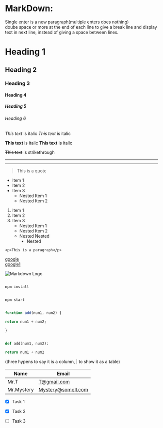 # MarkDown:   
Single enter is a new paragraph(multiple enters does nothing)      
doube space or more at the end of each line to give a break line and display text in next line, instead of giving a space between lines.    
<!-- Headings Similar to <h1> </h1> in html-->
# Heading 1
## Heading 2
### Heading 3
#### Heading 4
##### Heading 5
###### Heading 6
<!-- Italics -->
*This text* is italic
_This text_ is italic
<!-- Strong -->
**This text** is italic
__This text__ is italic
<!-- Strikethrough -->
~~This text~~ is strikethrough
<!-- Horizontal Rule -->
---
___
<!-- Blockquote -->
> This is a quote
<!-- UL -->
* Item 1
* Item 2
* Item 3
  * Nested Item 1
  * Nested Item 2

<!-- OL -->
1. Item 1
2. Item 2
3. Item 3
   * Nested Item 1
   * Nested Item 2   
   * Nested Nested
      * Nested   
  
<!-- Inline Code Block -->   
`<p>This is a paragraph</p>`   

<!-- Links -->
[google](http://www.google.com)    
[google1](http://www.google.com "Display text on hover")      
<!-- Images -->     
![Markdown Logo](https://markdown-here.com/img/icon256.png)      
<!-- Github Markdown -->
<!-- Code Blocks -->
```bash

npm install

  
npm start
```
```javascript

function add(num1, num2) {

return num1 + num2;

}

```
```python

def add(num1, num2):

return num1 + num2

```
<!-- Tables -->
(three hypens to say it  is a column, | to show it as a table)   

| Name | Email |    
| --- | --- |    
|Mr.T | T@gmail.com|    
|Mr.Mystery | Mystery@somell.com|    

<!-- Task List -->    
* [x] Task 1
      
* [x] Task 2

* [ ] Task 3
